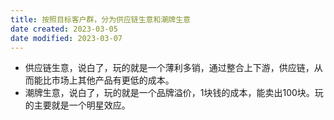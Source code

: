 ```yaml
---
title: 按照目标客户群，分为供应链生意和潮牌生意
date created: 2023-03-05
date modified: 2023-03-07
---
```

- 供应链生意，说白了，玩的就是一个薄利多销，通过整合上下游，供应链，从而能比市场上其他产品有更低的成本。
- 潮牌生意，说白了，玩的就是一个品牌溢价，1块钱的成本，能卖出100块。玩的主要就是一个明星效应。
